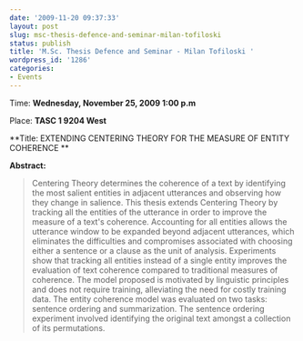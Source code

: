 ```yaml
---
date: '2009-11-20 09:37:33'
layout: post
slug: msc-thesis-defence-and-seminar-milan-tofiloski
status: publish
title: 'M.Sc. Thesis Defence and Seminar - Milan Tofiloski '
wordpress_id: '1286'
categories:
- Events
---
```


Time\: **Wednesday, November 25, 2009 1:00 p.m**

Place: **TASC 1 9204 West**

**Title: EXTENDING CENTERING THEORY FOR THE MEASURE OF ENTITY COHERENCE **

**Abstract:**
> Centering Theory determines the coherence of a text by identifying the most salient entities in adjacent utterances and observing how they change in salience. This thesis extends Centering Theory by tracking all the entities of the utterance in order to improve the measure of a text's coherence. Accounting for all entities allows the utterance window to be expanded beyond adjacent utterances, which eliminates the difficulties and compromises associated with choosing either a sentence or a clause as the unit of analysis. Experiments show that tracking all entities instead of a single entity improves the evaluation of text coherence compared to traditional measures of coherence. The model proposed is motivated by linguistic principles and does not require training, alleviating the need for costly training data. The entity coherence model was evaluated on two tasks: sentence ordering and summarization. The sentence ordering experiment involved identifying the original text amongst a collection of its permutations.
